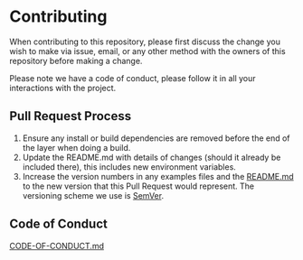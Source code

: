 # Contributing

When contributing to this repository, please first discuss the change you wish
 to make via issue, email, or any other method with the owners of this
 repository before making a change.

Please note we have a code of conduct, please follow it in all your
 interactions with the project.

## Pull Request Process

1. Ensure any install or build dependencies are removed before the end of the
 layer when doing a build.
2. Update the README.md with details of changes (should it already be
 included there), this includes new environment variables.
3. Increase the version numbers in any examples files and the
 [README.md][README.md] to the new version that this Pull Request would
 represent. The versioning scheme we use is [SemVer](http://semver.org/).

## Code of Conduct
[CODE-OF-CONDUCT.md](/.github/CODE-OF-CONDUCT.md)

[README.md]: /README.md
